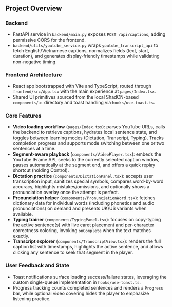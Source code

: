 ## Project Overview

### Backend
- FastAPI service in `backend/main.py` exposes `POST /api/captions`, adding permissive CORS for the frontend.
- `backend/utils/youtube_service.py` wraps `youtube_transcript_api` to fetch English/Vietnamese captions, normalizes fields (text, start, duration), and generates display-friendly timestamps while validating non-negative timing.

### Frontend Architecture
- React app bootstrapped with Vite and TypeScript, routed through `frontend/src/App.tsx` with the main experience at `pages/Index.tsx`.
- Shared UI primitives sourced from the local ShadCN-based `components/ui` directory and toast handling via `hooks/use-toast.ts`.

### Core Features
- **Video loading workflow** (`pages/Index.tsx`): parses YouTube URLs, calls the backend to retrieve captions, hydrates local sentence state, and toggles between learning modes (Dictation, Transcript, Typing). Tracks completion progress and supports mode switching between one or two sentences at a time.
- **Segment-aware playback** (`components/VideoPlayer.tsx`): embeds the YouTube IFrame API, seeks to the currently selected caption window, pauses automatically at the segment end, and offers a quick replay shortcut (holding Control).
- **Dictation practice** (`components/DictationPanel.tsx`): accepts user transcription input, sanitizes special symbols, compares word-by-word accuracy, highlights mistakes/omissions, and optionally shows a pronunciation overlay once the attempt is perfect.
- **Pronunciation helper** (`components/PronunciationWord.tsx`): fetches dictionary data for individual words (including phonetics and audio pronunciations) on demand and presents UK/US variants when available.
- **Typing trainer** (`components/TypingPanel.tsx`): focuses on copy-typing the active sentence(s) with live caret placement and per-character correctness coloring, invoking `onComplete` when the text matches exactly.
- **Transcript explorer** (`components/TranscriptView.tsx`): renders the full caption list with timestamps, highlights the active sentence, and allows clicking any sentence to seek that segment in the player.

### User Feedback and State
- Toast notifications surface loading success/failure states, leveraging the custom single-queue implementation in `hooks/use-toast.ts`.
- Progress tracking counts completed sentences and renders a `Progress` bar, while optional video covering hides the player to emphasize listening practice.
